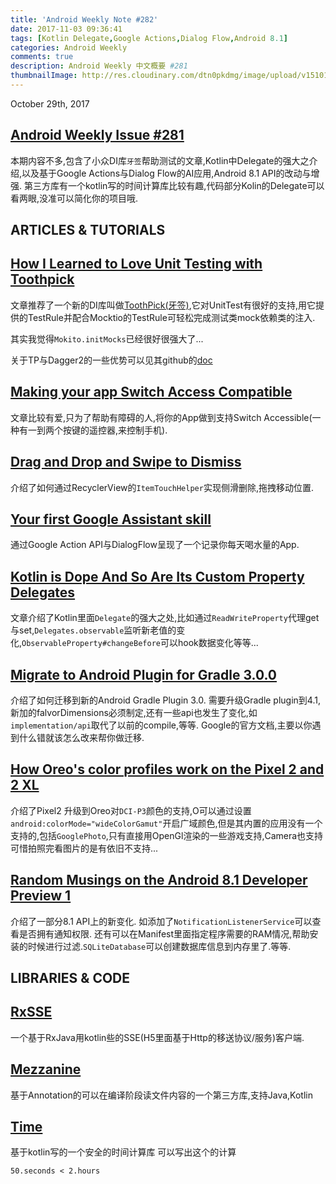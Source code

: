 ```yaml
---
title: 'Android Weekly Note #282'
date: 2017-11-03 09:36:41
tags: [Kotlin Delegate,Google Actions,Dialog Flow,Android 8.1]
categories: Android Weekly
comments: true
description: Android Weekly 中文概要 #281
thumbnailImage: http://res.cloudinary.com/dtn0pkdmg/image/upload/v1510191605/281_ce3k6m.jpg
---
```


October 29th, 2017

## [Android Weekly Issue #281](http://androidweekly.net/issues/issue-281)

本期内容不多,包含了小众DI库`牙签`帮助测试的文章,Kotlin中Delegate的强大之介绍,以及基于Google Actions与Dialog Flow的AI应用,Android 8.1 API的改动与增强.
第三方库有一个kotlin写的时间计算库比较有趣,代码部分Kolin的Delegate可以看两眼,没准可以简化你的项目哦.

<!--more-->

## ARTICLES & TUTORIALS

## [How I Learned to Love Unit Testing with Toothpick ](https://medium.com/groupon-eng/how-i-learned-to-love-unit-testing-with-toothpick-13ad305b35d)

文章推荐了一个新的DI库叫做[ToothPick(牙签)](https://github.com/stephanenicolas/toothpick),它对UnitTest有很好的支持,用它提供的TestRule并配合Mocktio的TestRule可轻松完成测试类mock依赖类的注入.

其实我觉得`Mokito.initMocks`已经很好很强大了...

关于TP与Dagger2的一些优势可以见其github的[doc](https://github.com/stephanenicolas/toothpick/wiki/FAQ#why-creating-toothpick)

## [Making your app Switch Access Compatible ](https://riggaroo.co.za/android-accessibility-switch-access/)

文章比较有爱,只为了帮助有障碍的人,将你的App做到支持Switch Accessible(一种有一到两个按键的遥控器,来控制手机).

## [Drag and Drop and Swipe to Dismiss ](https://therubberduckdev.wordpress.com/2017/10/24/android-recyclerview-drag-and-drop-and-swipe-to-dismiss/)

介绍了如何通过RecyclerView的`ItemTouchHelper`实现侧滑删除,拖拽移动位置.

## [Your first Google Assistant skill ](https://medium.com/@froger_mcs/your-first-google-assistant-skill-883cf6c21545)

通过Google Action API与DialogFlow呈现了一个记录你每天喝水量的App.

## [Kotlin is Dope And So Are Its Custom Property Delegates ](https://robots.thoughtbot.com/kotlin-is-dope-and-so-are-its-custom-property-delegates)

文章介绍了Kotlin里面`Delegate`的强大之处,比如通过`ReadWriteProperty`代理get与set,`Delegates.observable`监听新老值的变化,`ObservableProperty#changeBefore`可以hook数据变化等等...

## [Migrate to Android Plugin for Gradle 3.0.0 ](https://developer.android.com/studio/build/gradle-plugin-3-0-0-migration.html)

介绍了如何迁移到新的Android Gradle Plugin 3.0.
需要升级Gradle plugin到4.1,新加的falvorDimensions必须制定,还有一些api也发生了变化,如`implementation/api`取代了以前的compile,等等.
Google的官方文档,主要以你遇到什么错就该怎么改来帮你做迁移.

## [How Oreo's color profiles work on the Pixel 2 and 2 XL ](http://www.androidpolice.com/2017/10/25/oreos-color-profiles-work-pixel-2-2-xl/)

介绍了Pixel2 升级到Oreo对`DCI-P3`颜色的支持,O可以通过设置`android:colorMode="wideColorGamut"`开启广域颜色,但是其内置的应用没有一个支持的,包括`GooglePhoto`,只有直接用OpenGl渲染的一些游戏支持,Camera也支持可惜拍照完看图片的是有依旧不支持...

## [Random Musings on the Android 8.1 Developer Preview 1 ](https://commonsware.com/blog/2017/10/25/random-musings-android-8p1-developer-preview-1.html)

介绍了一部分8.1 API上的新变化.
如添加了`NotificationListenerService`可以查看是否拥有通知权限.
还有可以在Manifest里面指定程序需要的RAM情况,帮助安装的时候进行过滤.`SQLiteDatabase`可以创建数据库信息到内存里了.等等.

## LIBRARIES & CODE


## [RxSSE ](https://github.com/EnricSala/RxSSE)

一个基于RxJava用kotlin些的SSE(H5里面基于Http的移送协议/服务)客户端.

## [Mezzanine ](https://github.com/anthonycr/Mezzanine)

基于Annotation的可以在编译阶段读文件内容的一个第三方库,支持Java,Kotlin

## [Time ](https://github.com/kizitonwose/Time)

基于kotlin写的一个安全的时间计算库
可以写出这个的计算
```
50.seconds < 2.hours
```